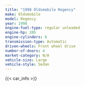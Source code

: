 ```yaml
---
title: "1998 Oldsmobile Regency"
make: Oldsmobile
model: Regency
year: 1998
engine-fuel-type: regular unleaded
engine-hp: 205
engine-cylinders: 6
transmission-type: Automatic
driven-wheels: Front wheel drive
number-of-doors: 4
market-category: N/A
vehicle-size: Large
vehicle-style: Sedan
---
```


{{< car_info >}}
